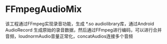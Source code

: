 # FFmpegAudioMix
该工程通过FFmpeg实现录音功能，生成 *.so
audiolibrary库，通过Android AudioRecord 生成原始的录音数据，然后通过FFmpeg进行编码，可以进行合并音频，loudnormAudio音量正常化，concatAudios连接多个音频
